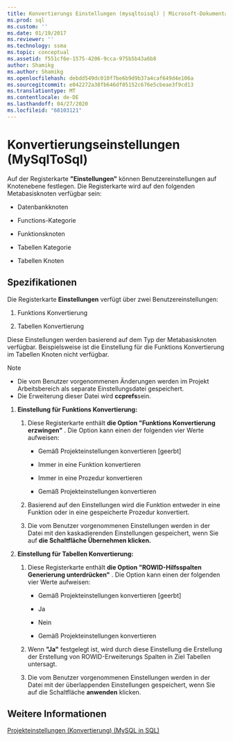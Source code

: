 ```yaml
---
title: Konvertierungs Einstellungen (mysqltoisql) | Microsoft-Dokumentation
ms.prod: sql
ms.custom: ''
ms.date: 01/19/2017
ms.reviewer: ''
ms.technology: ssma
ms.topic: conceptual
ms.assetid: f551cf6e-1575-4206-9cca-975b5b43a6b8
author: Shamikg
ms.author: Shamikg
ms.openlocfilehash: debdd549dc010f7be6b9d9b37a4caf649d4e106a
ms.sourcegitcommit: e042272a38fb646df05152c676e5cbeae3f9cd13
ms.translationtype: MT
ms.contentlocale: de-DE
ms.lasthandoff: 04/27/2020
ms.locfileid: "68103121"
---
```

# <a name="conversion-settings-mysqltosql"></a>Konvertierungseinstellungen (MySqlToSql)
Auf der Registerkarte **"Einstellungen"** können Benutzereinstellungen auf Knotenebene festlegen. Die Registerkarte wird auf den folgenden Metabasisknoten verfügbar sein:  
  
-   Datenbankknoten  
  
-   Functions-Kategorie  
  
-   Funktionsknoten  
  
-   Tabellen Kategorie  
  
-   Tabellen Knoten  
  
## <a name="specifications"></a>Spezifikationen  
Die Registerkarte **Einstellungen** verfügt über zwei Benutzereinstellungen:  
  
1.  Funktions Konvertierung  
  
2.  Tabellen Konvertierung  
  
Diese Einstellungen werden basierend auf dem Typ der Metabasisknoten verfügbar. Beispielsweise ist die Einstellung für die Funktions Konvertierung im Tabellen Knoten nicht verfügbar.  
  
> [!NOTE]  
> -   Die vom Benutzer vorgenommenen Änderungen werden im Projekt Arbeitsbereich als separate Einstellungsdatei gespeichert.  
> -   Die Erweiterung dieser Datei wird **ccprefs**sein.  
  
1.  **Einstellung für Funktions Konvertierung:**  
  
    1.  Diese Registerkarte enthält **die Option "Funktions Konvertierung erzwingen"** . Die Option kann einen der folgenden vier Werte aufweisen:  
  
        -   Gemäß Projekteinstellungen konvertieren [geerbt]  
  
        -   Immer in eine Funktion konvertieren  
  
        -   Immer in eine Prozedur konvertieren  
  
        -   Gemäß Projekteinstellungen konvertieren  
  
    2.  Basierend auf den Einstellungen wird die Funktion entweder in eine Funktion oder in eine gespeicherte Prozedur konvertiert.  
  
    3.  Die vom Benutzer vorgenommenen Einstellungen werden in der Datei mit den kaskadierenden Einstellungen gespeichert, wenn Sie auf **die Schaltfläche Übernehmen klicken.**  
  
2.  **Einstellung für Tabellen Konvertierung:**  
  
    1.  Diese Registerkarte enthält **die Option "ROWID-Hilfsspalten Generierung unterdrücken"** . Die Option kann einen der folgenden vier Werte aufweisen:  
  
        -   Gemäß Projekteinstellungen konvertieren [geerbt]  
  
        -   Ja  
  
        -   Nein  
  
        -   Gemäß Projekteinstellungen konvertieren  
  
    2.  Wenn **"Ja"** festgelegt ist, wird durch diese Einstellung die Erstellung der Erstellung von ROWID-Erweiterungs Spalten in Ziel Tabellen untersagt.  
  
    3.  Die vom Benutzer vorgenommenen Einstellungen werden in der Datei mit der überlappenden Einstellungen gespeichert, wenn Sie auf die Schaltfläche **anwenden** klicken.  
  
## <a name="see-also"></a>Weitere Informationen  
[Projekteinstellungen (Konvertierung) (MySQL in SQL)](https://msdn.microsoft.com/7ad5fe44-6445-4ba8-a457-5af792631f11)  
  
